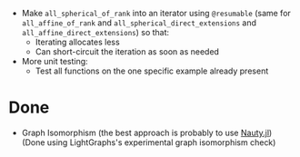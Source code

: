* Make `all_spherical_of_rank` into an iterator using `@resumable` (same for `all_affine_of_rank` and `all_spherical_direct_extensions` and `all_affine_direct_extensions`) so that:
    * Iterating allocates less
    * Can short-circuit the iteration as soon as needed
* More unit testing:
    * Test all functions on the one specific example already present

# Done

* Graph Isomorphism (the best approach is probably to use [Nauty.jl](https://github.com/bovine3dom/Nauty.jl/))
  (Done using LightGraphs's experimental graph isomorphism check)

